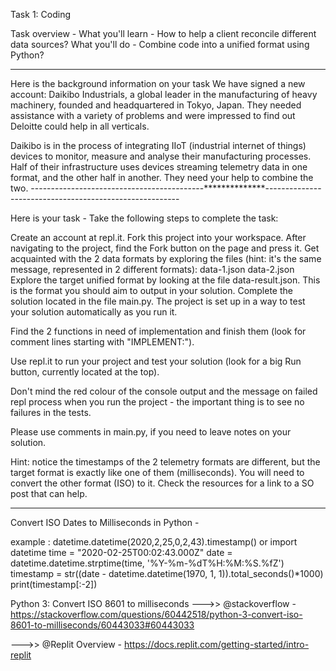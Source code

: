 Task 1: Coding

Task overview - 
What you'll learn - How to help a client reconcile different data sources?
What you'll do - Combine code into a unified format using Python?

----------------------------------------------------------------------------------------------
Here is the background information on your task
We have signed a new account: Daikibo Industrials, a global leader in the manufacturing of heavy machinery, founded and headquartered in Tokyo, Japan. They needed assistance with a variety of problems and were impressed to find out Deloitte could help in all verticals.

Daikibo is in the process of integrating IIoT (industrial internet of things) devices to monitor, measure and analyse their manufacturing processes. Half of their infrastructure uses devices streaming telemetry data in one format, and the other half in another. They need your help to combine the two.
-------------------------------------------**************--------------------------------------------------------

Here is your task - 
Take the following steps to complete the task:

Create an account at repl.it.
Fork this project into your workspace.
After navigating to the project, find the Fork button on the page and press it.
Get acquainted with the 2 data formats by exploring the files (hint: it's the same message, represented in 2 different formats):
data-1.json
data-2.json
Explore the target unified format by looking at the file data-result.json. This is the format you should aim to output in your solution.
Complete the solution located in the file main.py.
The project is set up in a way to test your solution automatically as you run it.

Find the 2 functions in need of implementation and finish them (look for comment lines starting with "IMPLEMENT:").

Use repl.it to run your project and test your solution (look for a big Run button, currently located at the top).

Don't mind the red colour of the console output and the message on failed repl process when you run the project - the important thing is to see no failures in the tests.

Please use comments in main.py, if you need to leave notes on your solution.

Hint: notice the timestamps of the 2 telemetry formats are different, but the target format is exactly like one of them (milliseconds). You will need to convert the other format (ISO) to it. Check the resources for a link to a SO post that can help.

***********************************************************************************************************************
Convert ISO Dates to Milliseconds in Python -

example :
datetime.datetime(2020,2,25,0,2,43).timestamp()
or
import datetime
time = "2020-02-25T00:02:43.000Z"
date = datetime.datetime.strptime(time, '%Y-%m-%dT%H:%M:%S.%fZ')
timestamp = str((date - datetime.datetime(1970, 1, 1)).total_seconds()*1000)
print(timestamp[:-2])

Python 3: Convert ISO 8601 to milliseconds
--->> @stackoverflow - https://stackoverflow.com/questions/60442518/python-3-convert-iso-8601-to-milliseconds/60443033#60443033

--->> @Replit Overview - https://docs.replit.com/getting-started/intro-replit


